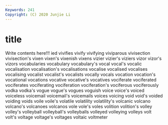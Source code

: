 ```yaml
---
Keywords: 241
Copyright: (C) 2020 Junjie Li
---
```


# title

Write contents here!!!
ied 
vivifies
vivify 
vivifying 
viviparous 
vivisection 
vivisection's 
vixen 
vixen's 
vixenish 
vixens 
vizier
vizier's 
viziers 
vizor 
vizor's 
vizors 
vocabularies 
vocabulary 
vocabulary's 
vocal 
vocal's
vocalic 
vocalisation 
vocalisation's 
vocalisations 
vocalise 
vocalised 
vocalises 
vocalising 
vocalist 
vocalist's
vocalists 
vocally 
vocals 
vocation 
vocation's 
vocational 
vocations 
vocative 
vocative's 
vocatives
vociferate 
vociferated 
vociferates 
vociferating 
vociferation 
vociferation's 
vociferous 
vociferously 
vodka 
vodka's
vogue 
vogue's 
vogues 
voguish 
voice 
voice's 
voiced 
voiceless 
voicemail 
voicemail's
voicemails 
voices 
voicing 
void 
void's 
voided 
voiding 
voids 
voile 
voile's
volatile 
volatility 
volatility's 
volcanic 
volcano 
volcano's 
volcanoes 
volcanos 
vole 
vole's
voles 
volition 
volition's 
volley 
volley's 
volleyball 
volleyball's 
volleyballs 
volleyed 
volleying
volleys 
volt 
volt's 
voltage 
voltage's 
voltages 
voltaic 
voltmeter 
